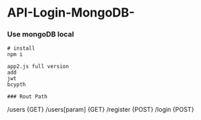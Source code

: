 # API-Login-MongoDB-
### Use mongoDB local
``` 
# install
npm i
```
```
app2.js full version
add
jwt
bcypth
```
```
### Rout Path
``` 
/users  {GET}
/users[param] {GET}
/register {POST}
/login {POST}
```
